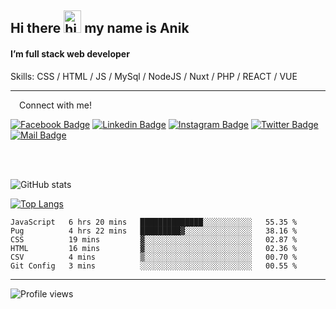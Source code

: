 ## Hi there <img src="https://user-images.githubusercontent.com/1303154/88677602-1635ba80-d120-11ea-84d8-d263ba5fc3c0.gif" width="28px" height="36" alt="hi"> my name is Anik

#### I’m full stack web developer

Skills:  CSS / HTML / JS / MySql / NodeJS / Nuxt / PHP / REACT / VUE


---

&emsp;Connect with me!

<a href="https://www.facebook.com/anik.aritro" target="_blank">![Facebook Badge](https://img.shields.io/badge/Facebook-1877F2?style=for-the-badge&logo=facebook&logoColor=white)</a> [![Linkedin Badge](https://img.shields.io/badge/LinkedIn-0077B5?style=for-the-badge&logo=linkedin&logoColor=white)](https://www.linkedin.com/in/anik-hossain540323/) [![Instagram Badge](https://img.shields.io/badge/Instagram-E4405F?style=for-the-badge&logo=instagram&logoColor=white)](https://www.instagram.com/aritro.anik) [![Twitter Badge](https://img.shields.io/badge/Twitter-1DA1F2?style=for-the-badge&logo=twitter&logoColor=white)](https://twitter.com/AritroAnik) [![Mail Badge](https://img.shields.io/badge/Gmail-D14836?style=for-the-badge&logo=gmail&logoColor=white)](mailto:anikhossain9120@gmail.com)

</br>
</br>


![GitHub stats](https://github-readme-stats.vercel.app/api?username=anik-hossain&show_icons=true&theme=monokai)

[![Top Langs](https://github-readme-stats.vercel.app/api/top-langs/?username=anik-hossain&layout=compact&theme=monokai)](https://github.com/anik-hossain)

<!--START_SECTION:waka-->

```text
JavaScript   6 hrs 20 mins   ██████████████░░░░░░░░░░░   55.35 %
Pug          4 hrs 22 mins   █████████▓░░░░░░░░░░░░░░░   38.16 %
CSS          19 mins         ▓░░░░░░░░░░░░░░░░░░░░░░░░   02.87 %
HTML         16 mins         ▓░░░░░░░░░░░░░░░░░░░░░░░░   02.36 %
CSV          4 mins          ▒░░░░░░░░░░░░░░░░░░░░░░░░   00.70 %
Git Config   3 mins          ░░░░░░░░░░░░░░░░░░░░░░░░░   00.55 %
```

<!--END_SECTION:waka-->
---

![Profile views](https://gpvc.arturio.dev/anik-hossain)  
